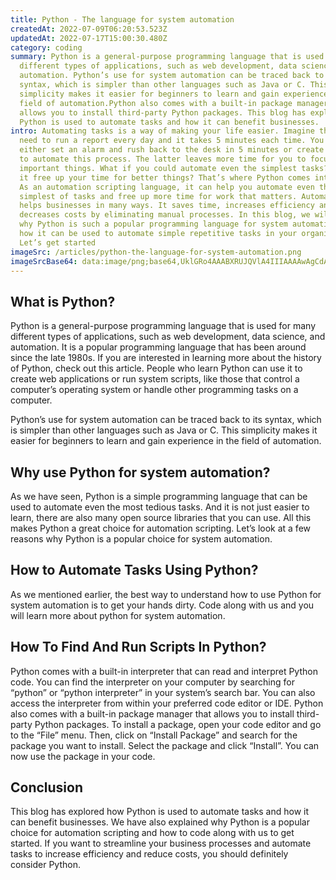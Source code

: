 ```yaml
---
title: Python - The language for system automation
createdAt: 2022-07-09T06:20:53.523Z
updatedAt: 2022-07-17T15:00:30.480Z
category: coding
summary: Python is a general-purpose programming language that is used for many
  different types of applications, such as web development, data science, and
  automation. Python’s use for system automation can be traced back to its
  syntax, which is simpler than other languages such as Java or C. This
  simplicity makes it easier for beginners to learn and gain experience in the
  field of automation.Python also comes with a built-in package manager that
  allows you to install third-party Python packages. This blog has explored how
  Python is used to automate tasks and how it can benefit businesses.
intro: Automating tasks is a way of making your life easier. Imagine this, you
  need to run a report every day and it takes 5 minutes each time. You could
  either set an alarm and rush back to the desk in 5 minutes or create a script
  to automate this process. The latter leaves more time for you to focus on more
  important things. What if you could automate even the simplest tasks? Wouldn’t
  it free up your time for better things? That’s where Python comes into play.
  As an automation scripting language, it can help you automate even the
  simplest of tasks and free up more time for work that matters. Automation
  helps businesses in many ways. It saves time, increases efficiency and
  decreases costs by eliminating manual processes. In this blog, we will explore
  why Python is such a popular programming language for system automation and
  how it can be used to automate simple repetitive tasks in your organization.
  Let’s get started
imageSrc: /articles/python-the-language-for-system-automation.png
imageSrcBase64: data:image/png;base64,UklGRo4AAABXRUJQVlA4IIIAAAAwAgCdASoKAAoAAUAmJbACdLoAAzfX/o+OAADypWGHIEHv7iWDLVcRJvg4xS0F8S4g2fbvHDpr+8CeFbl+02bfzseptTpHR5jUN1d+/t9zpIvmID1pm48ED//r6y3s1BXF/gN5/pxa/3N//a+8IYP6mf/jepofB0z/ByYqPsWfdQAA
---
```


## What is Python?

Python is a general-purpose programming language that is used for many different types of applications, such as web development, data science, and automation. It is a popular programming language that has been around since the late 1980s. If you are interested in learning more about the history of Python, check out this article.
People who learn Python can use it to create web applications or run system scripts, like those that control a computer’s operating system or handle other programming tasks on a computer.

Python’s use for system automation can be traced back to its syntax, which is simpler than other languages such as Java or C. This simplicity makes it easier for beginners to learn and gain experience in the field of automation.

## Why use Python for system automation?

As we have seen, Python is a simple programming language that can be used to automate even the most tedious tasks. And it is not just easier to learn, there are also many open source libraries that you can use. All this makes Python a great choice for automation scripting. Let’s look at a few reasons why Python is a popular choice for system automation.

## How to Automate Tasks Using Python?

As we mentioned earlier, the best way to understand how to use Python for system automation is to get your hands dirty. Code along with us and you will learn more about python for system automation.

## How To Find And Run Scripts In Python?

Python comes with a built-in interpreter that can read and interpret Python code. You can find the interpreter on your computer by searching for “python” or “python interpreter” in your system’s search bar. You can also access the interpreter from within your preferred code editor or IDE.
Python also comes with a built-in package manager that allows you to install third-party Python packages. To install a package, open your code editor and go to the “File” menu. Then, click on “Install Package” and search for the package you want to install. Select the package and click “Install”. You can now use the package in your code.

## Conclusion

This blog has explored how Python is used to automate tasks and how it can benefit businesses. We have also explained why Python is a popular choice for automation scripting and how to code along with us to get started. If you want to streamline your business processes and automate tasks to increase efficiency and reduce costs, you should definitely consider Python.
